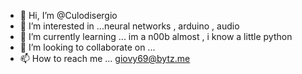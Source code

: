 - 👋 Hi, I’m @Culodisergio
- 👀 I’m interested in ...neural networks , arduino , audio 
- 🌱 I’m currently learning ... im a n00b almost , i know a little python 
- 💞️ I’m looking to collaborate on ...
- 📫 How to reach me ... giovy69@bytz.me
<!---
Culodisergio/Culodisergio is a ✨ special ✨ repository because its `README.md` (this file) appears on your GitHub profile.
You can click the Preview link to take a look at your changes.
--->
